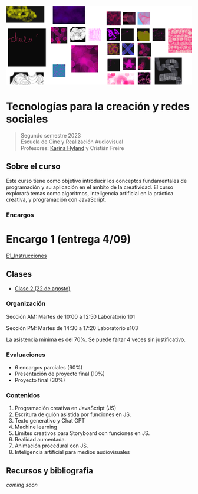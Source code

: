 
![image](https://github.com/karihigh/udp-tech/blob/main/image.png)

# Tecnologías para la creación y redes sociales
> Segundo semestre 2023\
> Escuela de Cine y Realización Audiovisual\
> Profesores: [Karina Hyland](https://karinahy.com/) y Cristián Freire


## Sobre el curso
Este curso tiene como objetivo introducir los conceptos fundamentales de programación y su aplicación en el ámbito de la creatividad. El curso explorará temas como algoritmos, inteligencia artificial en la práctica creativa, y programación con JavaScript.

### Encargos 

# Encargo 1 (entrega 4/09)
[E1_Instrucciones](https://github.com/karihigh/udp-tech/blob/063672587ce8133849ac801ae6a73d9da6d0dc56/E1_Instrucciones.pdf)

## Clases
- [Clase 2 (22 de agosto)](https://github.com/karihigh/udp-tech/blob/main/Clase%202/Resumen%20Clase%202.md)

### Organización

Sección AM: Martes de 10:00 a 12:50
Laboratorio 101

Sección PM: Martes de 14:30 a 17:20
Laboratorio s103

La asistencia mínima es del 70%. Se puede faltar 4 veces sin justificativo.

### Evaluaciones

- 6 encargos parciales (60%)
- Presentación de proyecto final (10%)
- Proyecto final (30%)

### Contenidos

1. Programación creativa en JavaScript (JS)
2. Escritura de guión asistida por funciones en JS.
3. Texto generativo y Chat GPT
4. Machine learning
5. Límites creativos para Storyboard con funciones en JS.
6. Realidad aumentada.
7. Animación procedural con JS.
8. Inteligencia artificial para medios audiovisuales

## Recursos y bibliografía
*coming soon*
